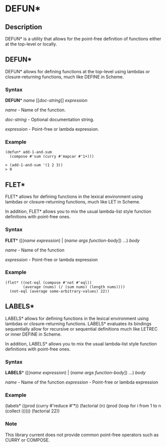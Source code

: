 # DEFUN*

## Description

DEFUN* is a utility that allows for the point-free definition of functions either at the top-level or locally.


## DEFUN*

DEFUN* allows for defining functions at the top-level using lambdas or closure-returning functions, much like DEFINE in Scheme.

### Syntax

**DEFUN*** _name_ [[_doc-string_]] _expression_

_name_ - Name of the function.

_doc-string_ - Optional documentation string.

_expression_ - Point-free or lambda expression.

### Example

````
(defun* add-1-and-sum
  (compose #'sum (curry #'mapcar #'1+)))

> (add-1-and-sum '(1 2 3))
> 9

````

## FLET*


FLET* allows for defining functions in the lexical environment using lambdas or closure-returning functions, much like LET in Scheme.

In addition, FLET* allows you to mix the usual lambda-list style function definitions with point-free ones.

### Syntax

**FLET*** ([(_name_ _expression_) | (_name_ _args_ _function-body_])  ...) _body_

_name_ - Name of the function

_expression_ - Point-free or lambda expression

### Example

````
(flet* ((not-eql (compose #'not #'eql))
        (average (nums) (/ (sum nums) (length nums))))
  (not-eql (average some-arbitrary-values) 22))
````

## LABELS*

LABELS* allows for defining functions in the lexical environment using lambdas or closure-returning functions. LABELS* evaluates its bindings sequentially allow for recursive or sequential definitions much like LETREC or inner DEFINE in Scheme.

In addition, LABELS* allows you to mix the usual lambda-list style function definitions with point-free ones.

### Syntax

**LABELS*** ([(_name_ _expression_) | (_name_ _args_ _function-body_])  ...) _body_

_name_ - Name of the function
_expression_ - Point-free or lambda expression

### Example

(labels* ((prod (curry #'reduce #'*))
	  (factorial (n) (prod (loop for i from 1 to n (collect i)))))
  (factorial 22))	  

### Note

This library current does not provide common point-free operators such as CURRY or COMPOSE.
